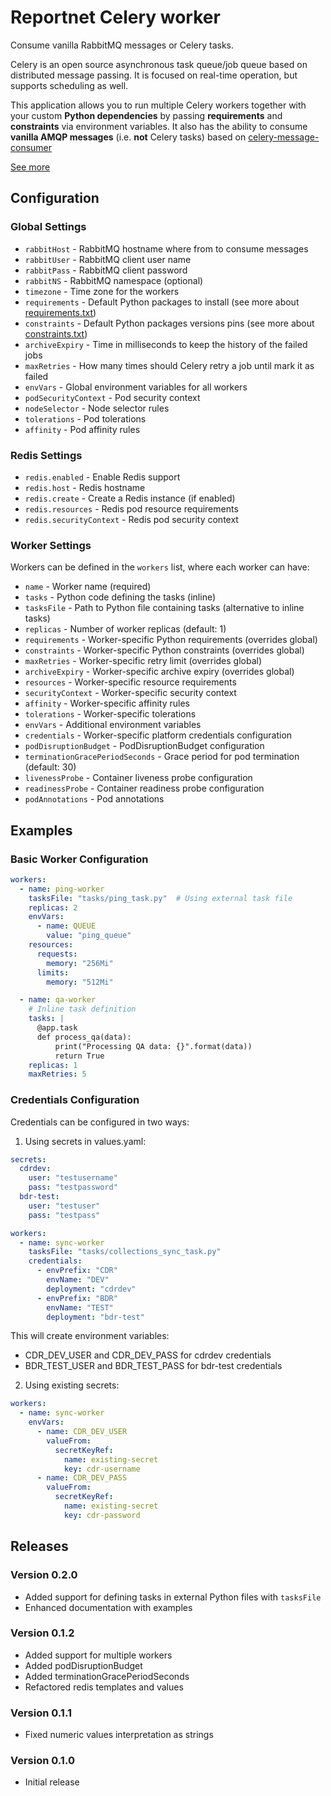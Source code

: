 # Reportnet Celery worker

Consume vanilla RabbitMQ messages or Celery tasks.

Celery is an open source asynchronous task queue/job queue based on distributed message passing. It is focused on real-time operation, but supports scheduling as well.

This application allows you to run multiple Celery workers together with your custom **Python dependencies** by passing **requirements** and **constraints** via environment variables. It also has the ability to consume **vanilla AMQP messages** (i.e. **not** Celery tasks) based on [celery-message-consumer](https://pypi.org/project/celery-message-consumer/)

[See more](https://github.com/eea/eea.docker.celery)

## Configuration

### Global Settings

- `rabbitHost` - RabbitMQ hostname where from to consume messages
- `rabbitUser` - RabbitMQ client user name
- `rabbitPass` - RabbitMQ client password
- `rabbitNS` - RabbitMQ namespace (optional)
- `timezone` - Time zone for the workers
- `requirements` - Default Python packages to install (see more about [requirements.txt](https://pip.pypa.io/en/stable/user_guide/#requirements-files))
- `constraints` - Default Python packages versions pins (see more about [constraints.txt](https://pip.pypa.io/en/stable/user_guide/#constraints-files))
- `archiveExpiry` - Time in milliseconds to keep the history of the failed jobs
- `maxRetries` - How many times should Celery retry a job until mark it as failed
- `envVars` - Global environment variables for all workers
- `podSecurityContext` - Pod security context
- `nodeSelector` - Node selector rules
- `tolerations` - Pod tolerations
- `affinity` - Pod affinity rules

### Redis Settings

- `redis.enabled` - Enable Redis support
- `redis.host` - Redis hostname
- `redis.create` - Create a Redis instance (if enabled)
- `redis.resources` - Redis pod resource requirements
- `redis.securityContext` - Redis pod security context

### Worker Settings

Workers can be defined in the `workers` list, where each worker can have:

- `name` - Worker name (required)
- `tasks` - Python code defining the tasks (inline)
- `tasksFile` - Path to Python file containing tasks (alternative to inline tasks)
- `replicas` - Number of worker replicas (default: 1)
- `requirements` - Worker-specific Python requirements (overrides global)
- `constraints` - Worker-specific Python constraints (overrides global)
- `maxRetries` - Worker-specific retry limit (overrides global)
- `archiveExpiry` - Worker-specific archive expiry (overrides global)
- `resources` - Worker-specific resource requirements
- `securityContext` - Worker-specific security context
- `affinity` - Worker-specific affinity rules
- `tolerations` - Worker-specific tolerations
- `envVars` - Additional environment variables
- `credentials` - Worker-specific platform credentials configuration
- `podDisruptionBudget` - PodDisruptionBudget configuration
- `terminationGracePeriodSeconds` - Grace period for pod termination (default: 30)
- `livenessProbe` - Container liveness probe configuration
- `readinessProbe` - Container readiness probe configuration
- `podAnnotations` - Pod annotations

## Examples

### Basic Worker Configuration

```yaml
workers:
  - name: ping-worker
    tasksFile: "tasks/ping_task.py"  # Using external task file
    replicas: 2
    envVars:
      - name: QUEUE
        value: "ping_queue"
    resources:
      requests:
        memory: "256Mi"
      limits:
        memory: "512Mi"

  - name: qa-worker
    # Inline task definition
    tasks: |
      @app.task
      def process_qa(data):
          print("Processing QA data: {}".format(data))
          return True
    replicas: 1
    maxRetries: 5
```

### Credentials Configuration

Credentials can be configured in two ways:

1. Using secrets in values.yaml:

```yaml
secrets:
  cdrdev:
    user: "testusername"
    pass: "testpassword"
  bdr-test:
    user: "testuser"
    pass: "testpass"

workers:
  - name: sync-worker
    tasksFile: "tasks/collections_sync_task.py"
    credentials:
      - envPrefix: "CDR"
        envName: "DEV"
        deployment: "cdrdev"
      - envPrefix: "BDR"
        envName: "TEST"
        deployment: "bdr-test"
```

This will create environment variables:
- CDR_DEV_USER and CDR_DEV_PASS for cdrdev credentials
- BDR_TEST_USER and BDR_TEST_PASS for bdr-test credentials

2. Using existing secrets:

```yaml
workers:
  - name: sync-worker
    envVars:
      - name: CDR_DEV_USER
        valueFrom:
          secretKeyRef:
            name: existing-secret
            key: cdr-username
      - name: CDR_DEV_PASS
        valueFrom:
          secretKeyRef:
            name: existing-secret
            key: cdr-password
```

## Releases

### Version 0.2.0
- Added support for defining tasks in external Python files with `tasksFile`
- Enhanced documentation with examples

### Version 0.1.2
- Added support for multiple workers
- Added podDisruptionBudget
- Added terminationGracePeriodSeconds
- Refactored redis templates and values

### Version 0.1.1
- Fixed numeric values interpretation as strings

### Version 0.1.0
- Initial release
